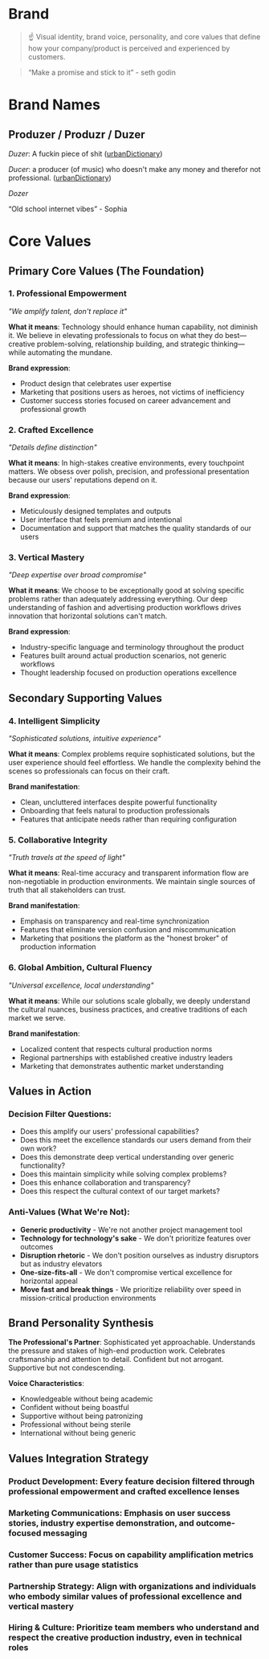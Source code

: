 # Brand

> ☝ Visual identity, brand voice, personality, and core values that define how your company/product is perceived and experienced by customers.

> “Make a promise and stick to it”  - seth godin

# Brand Names

## Produzer / Produzr / Duzer

*Duzer*: A fuckin piece of shit ([urbanDictionary](https://www.urbandictionary.com/define.php?term=duzer))

*Ducer*: a producer (of music) who doesn't make any money and therefor not professional. ([urbanDictionary](https://www.urbandictionary.com/define.php?term=ducer))

*Dozer*

“Old school internet vibes” - Sophia

# Core Values

## Primary Core Values (The Foundation)

### 1. **Professional Empowerment**

*"We amplify talent, don't replace it"*

**What it means**: Technology should enhance human capability, not diminish it. We believe in elevating professionals to focus on what they do best—creative problem-solving, relationship building, and strategic thinking—while automating the mundane.

**Brand expression**:

- Product design that celebrates user expertise
- Marketing that positions users as heroes, not victims of inefficiency
- Customer success stories focused on career advancement and professional growth
### 2. **Crafted Excellence**

*"Details define distinction"*

**What it means**: In high-stakes creative environments, every touchpoint matters. We obsess over polish, precision, and professional presentation because our users' reputations depend on it.

**Brand expression**:

- Meticulously designed templates and outputs
- User interface that feels premium and intentional
- Documentation and support that matches the quality standards of our users
### 3. **Vertical Mastery**

*"Deep expertise over broad compromise"*

**What it means**: We choose to be exceptionally good at solving specific problems rather than adequately addressing everything. Our deep understanding of fashion and advertising production workflows drives innovation that horizontal solutions can't match.

**Brand expression**:

- Industry-specific language and terminology throughout the product
- Features built around actual production scenarios, not generic workflows
- Thought leadership focused on production operations excellence
## Secondary Supporting Values

### 4. **Intelligent Simplicity**

*"Sophisticated solutions, intuitive experience"*

**What it means**: Complex problems require sophisticated solutions, but the user experience should feel effortless. We handle the complexity behind the scenes so professionals can focus on their craft.

**Brand manifestation**:

- Clean, uncluttered interfaces despite powerful functionality
- Onboarding that feels natural to production professionals
- Features that anticipate needs rather than requiring configuration
### 5. **Collaborative Integrity**

*"Truth travels at the speed of light"*

**What it means**: Real-time accuracy and transparent information flow are non-negotiable in production environments. We maintain single sources of truth that all stakeholders can trust.

**Brand manifestation**:

- Emphasis on transparency and real-time synchronization
- Features that eliminate version confusion and miscommunication
- Marketing that positions the platform as the "honest broker" of production information
### 6. **Global Ambition, Cultural Fluency**

*"Universal excellence, local understanding"*

**What it means**: While our solutions scale globally, we deeply understand the cultural nuances, business practices, and creative traditions of each market we serve.

**Brand manifestation**:

- Localized content that respects cultural production norms
- Regional partnerships with established creative industry leaders
- Marketing that demonstrates authentic market understanding
## Values in Action

### **Decision Filter Questions:**

- Does this amplify our users' professional capabilities?
- Does this meet the excellence standards our users demand from their own work?
- Does this demonstrate deep vertical understanding over generic functionality?
- Does this maintain simplicity while solving complex problems?
- Does this enhance collaboration and transparency?
- Does this respect the cultural context of our target markets?
### **Anti-Values (What We're Not):**

- **Generic productivity** - We're not another project management tool
- **Technology for technology's sake** - We don't prioritize features over outcomes
- **Disruption rhetoric** - We don't position ourselves as industry disruptors but as industry elevators
- **One-size-fits-all** - We don't compromise vertical excellence for horizontal appeal
- **Move fast and break things** - We prioritize reliability over speed in mission-critical production environments
## Brand Personality Synthesis

**The Professional's Partner**: Sophisticated yet approachable. Understands the pressure and stakes of high-end production work. Celebrates craftsmanship and attention to detail. Confident but not arrogant. Supportive but not condescending.

**Voice Characteristics**:

- Knowledgeable without being academic
- Confident without being boastful
- Supportive without being patronizing
- Professional without being sterile
- International without being generic
## Values Integration Strategy

### **Product Development**: Every feature decision filtered through professional empowerment and crafted excellence lenses

### **Marketing Communications**: Emphasis on user success stories, industry expertise demonstration, and outcome-focused messaging

### **Customer Success**: Focus on capability amplification metrics rather than pure usage statistics

### **Partnership Strategy**: Align with organizations and individuals who embody similar values of professional excellence and vertical mastery

### **Hiring & Culture**: Prioritize team members who understand and respect the creative production industry, even in technical roles

